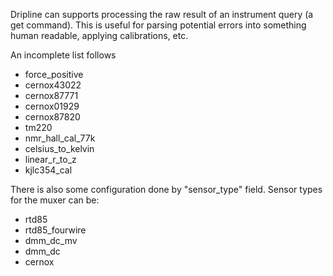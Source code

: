 Dripline can supports processing the raw result of an instrument query (a get command). This is useful for parsing potential errors into something human readable, applying calibrations, etc.

An incomplete list follows
* force_positive
* cernox43022
* cernox87771
* cernox01929
* cernox87820
* tm220
* nmr_hall_cal_77k
* celsius_to_kelvin
* linear_r_to_z
* kjlc354_cal

There is also some configuration done by "sensor_type" field. Sensor types for the muxer can be:
* rtd85
* rtd85_fourwire
* dmm_dc_mv
* dmm_dc
* cernox

